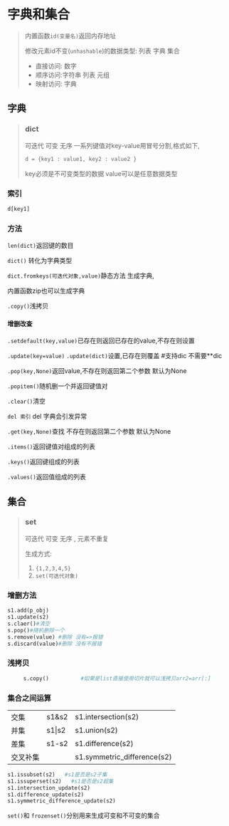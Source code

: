# 字典和集合

> 内置函数`id(变量名)`返回内存地址
>
> 修改元素id不变(`unhashable`)的数据类型: 列表 字典 集合
>
> - 直接访问: 数字
> - 顺序访问:字符串 列表 元组
> - 映射访问: 字典

## 字典

> ### dict
>
> 可迭代 可变 无序
> 一系列键值对key-value用冒号分割,格式如下,
>
> ```python
> d = {key1 : value1, key2 : value2 }
> ```
>
> key必须是不可变类型的数据
> value可以是任意数据类型

### 索引

```python
d[key1]
```

### 方法

`len(dict)`返回键的数目

`dict()` 转化为字典类型

`dict.fromkeys(可迭代对象,value)`静态方法 生成字典,

内置函数zip也可以生成字典

`.copy()`浅拷贝

#### 增删改查

`.setdefault(key,value)`已存在则返回已存在的value,不存在则设置

`.update(key=value)` `.update(dict)`设置,已存在则覆盖   #支持dic 不需要**dic

`.pop(key,None)`返回value,不存在则返回第二个参数 默认为None

`.popitem()`随机删一个并返回键值对

`.clear()`清空

`del 索引` del 字典会引发异常

`.get(key,None)`查找 不存在则返回第二个参数 默认为None

`.items()`返回键值对组成的列表

`.keys()`返回键组成的列表

`.values()`返回值组成的列表



## 集合

> ### set
> 可迭代  可变 无序  ,  元素不重复
>
> 生成方式:
>
> 1. `{1,2,3,4,5}`
> 2. `set(可迭代对象)`

### 增删方法

```python
s1.add(p_obj)
s1.update(s2) 
s.claer()#清空
s.pop()#随机删除一个
s.remove(value) #删除 没有=>报错
s.discard(value)#删除 没有不报错
```
### 浅拷贝

```python
     s.copy()          #如果是list直接使用切片就可以浅拷贝arr2=arr[:]
```
### 集合之间运算

|          |        |                             |
| :------- | :----- | :-------------------------- |
| 交集     | s1&s2  | s1.intersection(s2)         |
| 并集     | s1\|s2 | s1.union(s2)                |
| 差集     | s1-s2  | s1.difference(s2)           |
| 交叉补集 |        | s1.symmetric_difference(s2) |

```python
s1.issubset(s2)   #s1是否是s2子集
s1.issuperset(s2)   #s1是否是s2超集
s1.intersection_update(s2)  
s1.difference_update(s2)
s1.symmetric_difference_update(s2)
```
 `set()`和 `frozenset()`分别用来生成可变和不可变的集合